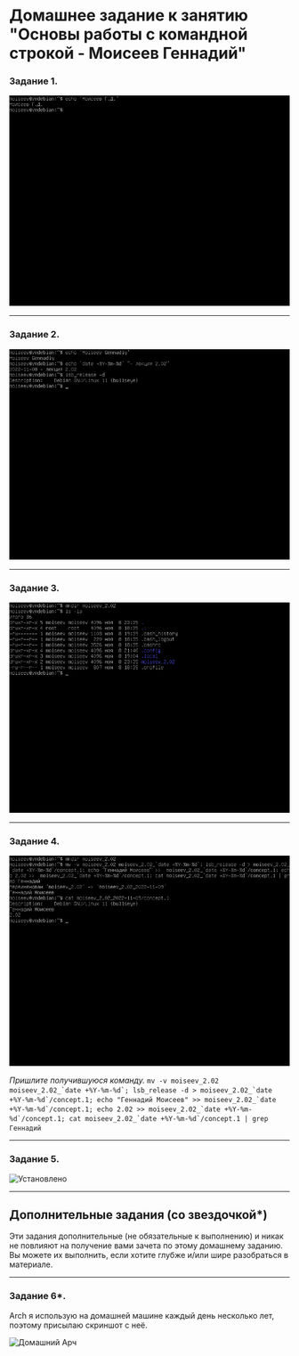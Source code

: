 # Домашнее задание к занятию "Основы работы с командной строкой - Моисеев Геннадий"

### Задание 1.

![](/images/task_1 "Свежеустановленный на VMware Workstation debian 11")

---

### Задание 2.

![](/images/task_2 "Команды")

---

### Задание 3.

![](/images/task_3 "Создаем каталог")

---

### Задание 4.

![](/images/task_4 "Все работает")

*Пришлите получившуюся команду.*
```mv -v moiseev_2.02 moiseev_2.02_`date +%Y-%m-%d`; lsb_release -d > moiseev_2.02_`date +%Y-%m-%d`/concept.1; echo "Геннадий Моисеев" >> moiseev_2.02_`date +%Y-%m-%d`/concept.1; echo 2.02 >> moiseev_2.02_`date +%Y-%m-%d`/concept.1; cat moiseev_2.02_`date +%Y-%m-%d`/concept.1 | grep Геннадий```


---

### Задание 5.

![](/images/task_5 "Установлено")

---

## Дополнительные задания (со звездочкой*)
Эти задания дополнительные (не обязательные к выполнению) и никак не повлияют на получение вами зачета по этому домашнему заданию. Вы можете их выполнить, если хотите глубже и/или шире разобраться в материале.

---

### Задание 6*.
Arch я использую на домашней машине каждый день несколько лет, поэтому присылаю скриншот с неё.

![](/images/task_6 "Домашний Арч")
